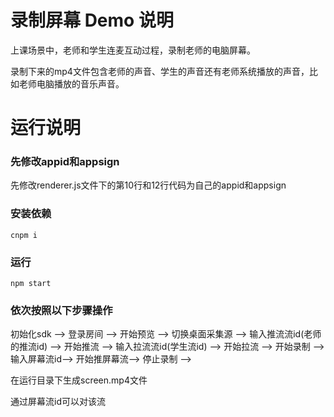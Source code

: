 # 录制屏幕 Demo 说明

上课场景中，老师和学生连麦互动过程，录制老师的电脑屏幕。

录制下来的mp4文件包含老师的声音、学生的声音还有老师系统播放的声音，比如老师电脑播放的音乐声音。

# 运行说明

### 先修改appid和appsign

先修改renderer.js文件下的第10行和12行代码为自己的appid和appsign

### 安装依赖

```
cnpm i
```

### 运行

```
npm start
```

### 依次按照以下步骤操作

初始化sdk --> 
登录房间 --> 
开始预览 --> 
切换桌面采集源 --> 
输入推流流id(老师的推流id) --> 
开始推流 --> 
输入拉流流id(学生流id) --> 
开始拉流 -->
开始录制 -->
输入屏幕流id-->
开始推屏幕流-->
停止录制 --> 

在运行目录下生成screen.mp4文件

通过屏幕流id可以对该流




